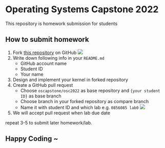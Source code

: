 # Operating Systems Capstone 2022

This repository is homework submission for students


## How to submit homework

1. Fork [this repository](https://github.com/oscapstone/osc2022) on GitHub 
    ![](images/fork_button.png)
2. Write down following info in your `README.md`
    - GitHub account name 
    - Student ID
    - Your name
3. Design and implement your kernel in forked repository
4. Create a GitHub pull request
    - Choose `oscapstone/osc2022` as base repository and `{your student ID}` as base branch
    - Choose branch in your forked repository as compare branch
    - Name it with student ID and which lab e.g. `0856085 lab0`
    ![](images/pull_request.png)
5. We will accept pull request when lab due date

repeat 3-5 to submit later homework/lab.

## Happy Coding ~
